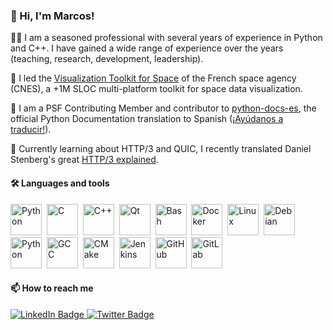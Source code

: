 ### :wave: Hi, I'm Marcos!

:technologist: I am a seasoned professional with several years of experience in Python and C++. I have gained a wide range of experience over the years (teaching, research, development, leadership). 
          
:rocket: I led the [Visualization Toolkit for Space](https://timeloop.fr/vts/) of the French space agency (CNES), a +1M SLOC multi-platform toolkit for space data visualization.

:snake: I am a PSF Contributing Member and contributor to [python-docs-es](https://github.com/python/python-docs-es), the official Python Documentation translation to Spanish ([¡Ayúdanos a traducir!](https://python-docs-es.readthedocs.io/es/3.10/CONTRIBUTING.html)).

:orange_book: Currently learning about HTTP/3 and QUIC, I recently translated Daniel Stenberg's great [HTTP/3 explained](https://http3-explained.haxx.se/).   


#### :hammer_and_wrench: Languages and tools

<div>
  <img src="https://cdn.jsdelivr.net/gh/devicons/devicon/icons/python/python-original.svg" title="Python" alt="Python" width="50" height="50"/>&nbsp;
  <img src="https://cdn.jsdelivr.net/gh/devicons/devicon/icons/c/c-original.svg" title="C" alt="C" width="50" height="50"/>&nbsp;
  <img src="https://cdn.jsdelivr.net/gh/devicons/devicon/icons/cplusplus/cplusplus-original.svg" title="C++" alt="C++" width="50" height="50"/>&nbsp;
  <img src="https://cdn.jsdelivr.net/gh/devicons/devicon/icons/qt/qt-original.svg" title="Qt" alt="Qt" width="50" height="50"/>&nbsp;
  <img src="https://cdn.jsdelivr.net/gh/devicons/devicon/icons/bash/bash-original.svg" title="Bash" alt="Bash" width="50" height="50"/>&nbsp;
  <img src="https://cdn.jsdelivr.net/gh/devicons/devicon/icons/docker/docker-original.svg" title="Docker" alt="Docker" width="50" height="50"/>&nbsp;
  <img src="https://cdn.jsdelivr.net/gh/devicons/devicon/icons/linux/linux-original.svg" title="Linux" alt="Linux" width="50" height="50"/>&nbsp;
  <img src="https://cdn.jsdelivr.net/gh/devicons/devicon/icons/debian/debian-original.svg" title="Debian" alt="Debian" width="50" height="50"/>&nbsp;
  <img src="https://cdn.jsdelivr.net/gh/devicons/devicon/icons/centos/centos-original.svg" title="CentOS" alt="Python" width="50" height="50"/>&nbsp;
  <img src="https://cdn.jsdelivr.net/gh/devicons/devicon/icons/gcc/gcc-original.svg" title="GCC" alt="GCC" width="50" height="50"/>&nbsp;
  <img src="https://cdn.jsdelivr.net/gh/devicons/devicon/icons/cmake/cmake-original.svg" title="CMake" alt="CMake" width="50" height="50"/>&nbsp;
  <img src="https://cdn.jsdelivr.net/gh/devicons/devicon/icons/jenkins/jenkins-original.svg" title="Jenkins" alt="Jenkins" width="50" height="50"/>&nbsp;
  <img src="https://cdn.jsdelivr.net/gh/devicons/devicon/icons/github/github-original.svg"  title="GitHub" alt="GitHub" width="50" height="50"/>&nbsp;
  <img src="https://cdn.jsdelivr.net/gh/devicons/devicon/icons/gitlab/gitlab-original.svg" title="GitLab" alt="GitLab" width="50" height="50"/>&nbsp; 
</div>

#### :mailbox: How to reach me

<div id="badges">
  <a href="https://linkedin.com/in/marcosmedrano">
    <img src="https://img.shields.io/badge/LinkedIn-blue?style=for-the-badge&logo=linkedin&logoColor=white" alt="LinkedIn Badge"/>
  <a href="https://twitter.com/mmmarcos">
    <img src="https://img.shields.io/badge/Twitter-blue?style=for-the-badge&logo=twitter&logoColor=white" alt="Twitter Badge"/>
  </a>
</div>
